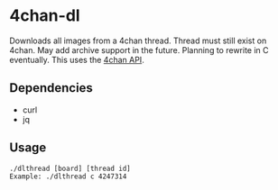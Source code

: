 # 4chan-dl
Downloads all images from a 4chan thread. Thread must still exist on 4chan. May add archive support in the future. Planning to rewrite in C eventually. This uses the [4chan API](https://github.com/4chan/4chan-api).

## Dependencies
- curl
- jq

## Usage
```
./dlthread [board] [thread id]
Example: ./dlthread c 4247314
```